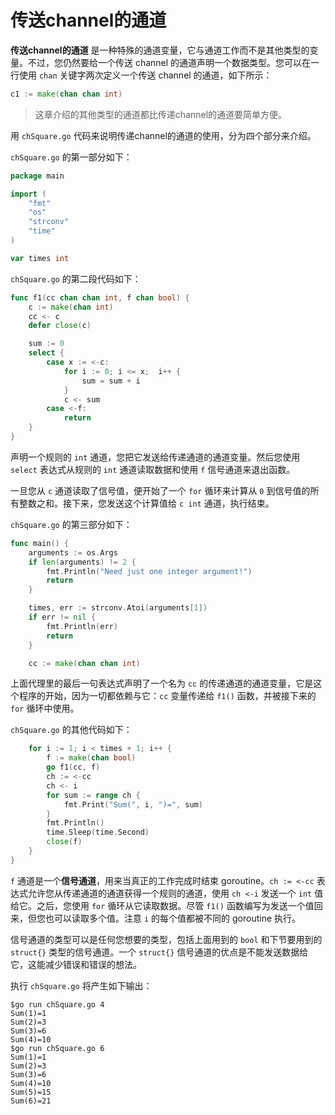 # **传送channel的通道**

**传送channel的通道** 是一种特殊的通道变量，它与通道工作而不是其他类型的变量。不过，您仍然要给一个传送 channel 的通道声明一个数据类型。您可以在一行使用 `chan` 关键字两次定义一个传送 channel 的通道，如下所示：

```go
c1 := make(chan chan int)
```

> 这章介绍的其他类型的通道都比传递channel的通道要简单方便。

用 `chSquare.go` 代码来说明传递channel的通道的使用，分为四个部分来介绍。

`chSquare.go` 的第一部分如下：

```go
package main

import (
    "fmt"
    "os"
    "strconv"
    "time"
)

var times int
```

`chSquare.go` 的第二段代码如下：

```go
func f1(cc chan chan int, f chan bool) {
    c := make(chan int)
    cc <- c
    defer close(c)

    sum := 0
    select {
        case x := <-c:
            for i := 0; i <= x;  i++ {
                sum = sum + i
            }
            c <- sum
        case <-f:
            return
    }
}
```

声明一个规则的 `int` 通道，您把它发送给传递通道的通道变量。然后您使用 `select` 表达式从规则的 `int` 通道读取数据和使用 `f` 信号通道来退出函数。

一旦您从 `c` 通道读取了信号值，便开始了一个 `for` 循环来计算从  `0` 到信号值的所有整数之和。接下来，您发送这个计算值给 `c int` 通道，执行结束。

`chSquare.go` 的第三部分如下：

```go
func main() {
    arguments := os.Args
    if len(arguments) != 2 {
        fmt.Println("Need just one integer argument!")
        return
    }

    times, err := strconv.Atoi(arguments[1])
    if err != nil {
        fmt.Println(err)
        return
    }

    cc := make(chan chan int)
```

上面代理里的最后一句表达式声明了一个名为 `cc` 的传递通道的通道变量，它是这个程序的开始，因为一切都依赖与它：`cc` 变量传递给 `f1()` 函数，并被接下来的 `for` 循环中使用。

`chSquare.go` 的其他代码如下：

```go
    for i := 1; i < times + 1; i++ {
        f := make(chan bool)
        go f1(cc, f)
        ch := <-cc
        ch <- i
        for sum := range ch {
            fmt.Print("Sum(", i, ")=", sum)
        }
        fmt.Println()
        time.Sleep(time.Second)
        close(f)
    }
}
```

`f` 通道是一个**信号通道**，用来当真正的工作完成时结束 goroutine。`ch := <-cc` 表达式允许您从传递通道的通道获得一个规则的通道，使用 `ch <-i` 发送一个 `int` 值给它。之后，您使用 `for` 循环从它读取数据。尽管 `f1()` 函数编写为发送一个值回来，但您也可以读取多个值。注意 `i` 的每个值都被不同的 goroutine 执行。

信号通道的类型可以是任何您想要的类型，包括上面用到的 `bool` 和下节要用到的 `struct{}` 类型的信号通道。一个 `struct{}` 信号通道的优点是不能发送数据给它，这能减少错误和错误的想法。

执行 `chSquare.go` 将产生如下输出：

```shell
$go run chSquare.go 4
Sum(1)=1
Sum(2)=3
Sum(3)=6
Sum(4)=10
$go run chSquare.go 6
Sum(1)=1
Sum(2)=3
Sum(3)=6
Sum(4)=10
Sum(5)=15
Sum(6)=21
```